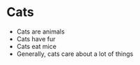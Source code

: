 Cats
====

* Cats are animals
* Cats have fur
* Cats eat mice
* Generally, cats care about a lot of things
